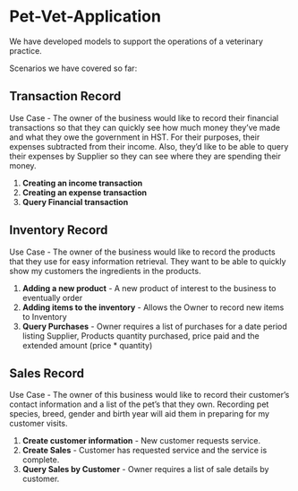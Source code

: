 # Pet-Vet-Application
We have developed models to support the operations of a veterinary practice.

Scenarios we have covered so far:

<h2>Transaction Record</h2>
Use Case - The owner of the business would like to record their financial transactions so that they can quickly see how much money they’ve made and what they owe the government in HST. For their purposes, their expenses subtracted from their income. Also, they’d like to be able to query their expenses by Supplier so they can see where they are spending their money.

1. <b>Creating an income transaction</b>
2. <b>Creating an expense transaction</b>
3. <b>Query Financial transaction</b>

<h2>Inventory Record</h2>
Use Case - The owner of the business would like to record the products that they use for easy information retrieval. They want to be able to quickly show my customers the ingredients in the products. 

1. <b>Adding a new product</b> - A new product of interest to the business to eventually order
2. <b>Adding items to the inventory</b> - Allows the Owner to record new items to Inventory
3. <b>Query Purchases</b> - Owner requires a list of purchases for a date period listing Supplier, Products quantity purchased, price paid and the extended amount (price * quantity)

<h2>Sales Record</h2>
Use Case - The owner of this business would like to record their customer’s contact information and a list of the pet’s that they own. Recording pet species, breed, gender and birth year will aid them in preparing for my customer visits.

1. <b>Create customer information</b> - New customer requests service.
2. <b>Create Sales</b> - Customer has requested service and the service is complete.
3. <b>Query Sales by Customer</b> - Owner requires a list of sale details by customer.

